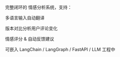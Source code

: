 完整闭环的 情感分析系统，支持：

多语言输入自动翻译

版本对比分析用户评论变化

情感评分 & 自动反馈建议

可嵌入 LangChain / LangGraph / FastAPI / LLM 工程中